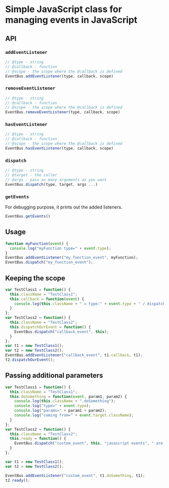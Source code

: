 # Simple JavaScript class for managing events in JavaScript

## API

### `addEventListener`

```js
// @type - string
// @callback - function
// @scope - the scope where the @callback is defined
EventBus.addEventListener(type, callback, scope)
```

### `removeEventListener`

```js
// @type - string
// @callback - function
// @scope - the scope where the @callback is defined
EventBus.removeEventListener(type, callback, scope)
```

### `hasEventListener`

```js
// @type - string
// @callback - function
// @scope - the scope where the @callback is defined
EventBus.hasEventListener(type, callback, scope)
```

### `dispatch`

```js
// @type - string
// @target - the caller
// @args - pass as many arguments as you want
EventBus.dispatch(type, target, args ...)
```

### `getEvents`

For debugging purpose, it prints out the added listeners.

```js
EventBus.getEvents()
```
    
## Usage

```js
function myFunction(event) {
  console.log("myFunction type=" + event.type);
}
EventBus.addEventListener("my_function_event", myFunction);
EventBus.dispatch("my_function_event");
```

## Keeping the scope

```js
var TestClass1 = function() {
  this.className = "TestClass1";
  this.callback = function(event) {
    console.log(this.className + " = type:" + event.type + " / dispatcher:" + event.target.className);
  }
};
var TestClass2 = function() {
  this.className = "TestClass2";
  this.dispatchOurEvent = function() {
    EventBus.dispatch("callback_event", this);
  }
};
var t1 = new TestClass1();
var t2 = new TestClass2();
EventBus.addEventListener("callback_event", t1.callback, t1);
t2.dispatchOurEvent();
```

## Passing additional parameters

```js
var TestClass1 = function() {
  this.className = "TestClass1";
  this.doSomething = function(event, param1, param2) {
    console.log(this.className + ".doSomething");
    console.log("type=" + event.type);
    console.log("params=" + param1 + param2);
    console.log("coming from=" + event.target.className);
  }
};
var TestClass2 = function() {
  this.className = "TestClass2";
  this.ready = function() {
    EventBus.dispatch("custom_event", this, "javascript events", " are really useful");
  }
};

var t1 = new TestClass1();
var t2 = new TestClass2();

EventBus.addEventListener("custom_event", t1.doSomething, t1);
t2.ready();
```

